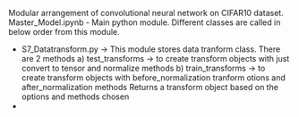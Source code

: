 Modular arrangement of convolutional neural network on CIFAR10 dataset.
Master_Model.ipynb - Main python module. Different classes are called in below order from this module.
- S7_Datatransform.py -> This module stores data tranform class. There are 2 methods 
  a) test_transforms -> to create transform objects with just convert to tensor and normalize methods 
  b) train_transforms -> to create transform objects with before_normalization tranform otions and after_normalization methods 
  Returns a transform object based on the options and methods chosen
- 
